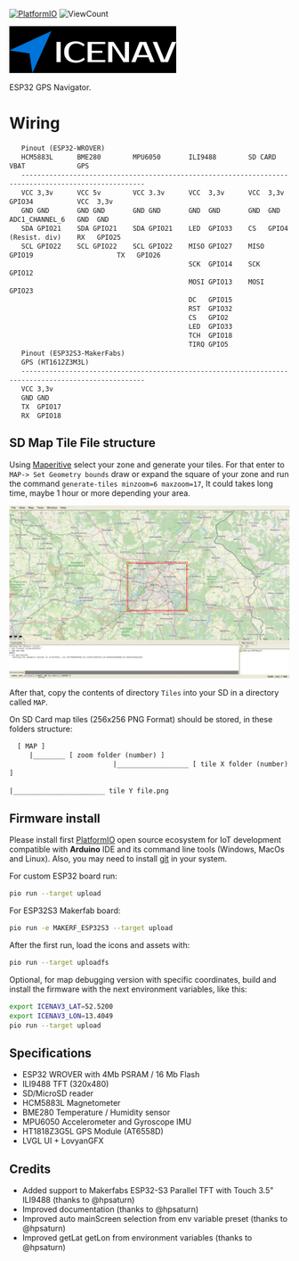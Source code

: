 [![PlatformIO](https://github.com/jgauchia/IceNav-v3/workflows/PlatformIO/badge.svg)](https://github.com/jgauchia/IceNav-v3/actions/) ![ViewCount](https://views.whatilearened.today/views/github/jgauchia/IceNav-v3.svg)


![icenav_logo](images/icenav_logo.png)

ESP32 GPS Navigator.

# Wiring

       Pinout (ESP32-WROVER)
       HCM5883L      BME280        MPU6050       ILI9488        SD CARD        VBAT             GPS
       -----------------------------------------------------------------------------------------------------
       VCC 3,3v      VCC 5v        VCC 3.3v      VCC  3,3v      VCC  3,3v      GPIO34           VCC  3,3v
       GND GND       GND GND       GND GND       GND  GND       GND  GND       ADC1_CHANNEL_6   GND  GND
       SDA GPIO21    SDA GPIO21    SDA GPIO21    LED  GPIO33    CS   GPIO4     (Resist. div)    RX   GPIO25
       SCL GPIO22    SCL GPIO22    SCL GPIO22    MISO GPIO27    MISO GPIO19                     TX   GPIO26
                                                 SCK  GPIO14    SCK  GPIO12
                                                 MOSI GPIO13    MOSI GPIO23
                                                 DC   GPIO15
                                                 RST  GPIO32
                                                 CS   GPIO2
                                                 LED  GPIO33
                                                 TCH  GPIO18
                                                 TIRQ GPIO5
       Pinout (ESP32S3-MakerFabs)
       GPS (HT1612Z3M3L)
       -----------------------------------------------------------------------------------------------------
       VCC 3,3v
       GND GND
       TX  GPIO17
       RX  GPIO18

## SD Map Tile File structure

Using [Maperitive](http://maperitive.net/) select your zone and generate your tiles. For that enter to `MAP-> Set Geometry bounds` draw or expand the square of your zone and run the command `generate-tiles minzoom=6 maxzoom=17`, It could takes long time, maybe 1 hour or more depending your area.

![Maperitive zone selection](images/maperitive_zone_selection.jpg)

After that, copy the contents of directory `Tiles` into your SD in a directory called `MAP`.

On SD Card map tiles (256x256 PNG Format) should be stored, in these folders structure:

      [ MAP ]
         |________ [ zoom folder (number) ]
                              |__________________ [ tile X folder (number) ]
                                                             |_______________________ tile Y file.png

## Firmware install

Please install first [PlatformIO](http://platformio.org/) open source ecosystem for IoT development compatible with **Arduino** IDE and its command line tools (Windows, MacOs and Linux). Also, you may need to install [git](http://git-scm.com/) in your system. 

For custom ESP32 board run:

```bash
pio run --target upload
```

For ESP32S3 Makerfab board:

```bash
pio run -e MAKERF_ESP32S3 --target upload
```

After the first run, load the icons and assets with:

```bash
pio run --target uploadfs
```

Optional, for map debugging version with specific coordinates, build and install the firmware with the next environment variables, like this:

```bash
export ICENAV3_LAT=52.5200
export ICENAV3_LON=13.4049
pio run --target upload
```

## Specifications

* ESP32 WROVER with 4Mb PSRAM / 16 Mb Flash
* ILI9488 TFT (320x480)
* SD/MicroSD reader
* HCM5883L Magnetometer
* BME280   Temperature / Humidity sensor
* MPU6050  Accelerometer and Gyroscope IMU
* HT1818Z3G5L GPS Module (AT6558D)
* LVGL UI + LovyanGFX

## Credits

* Added support to Makerfabs ESP32-S3 Parallel TFT with Touch 3.5" ILI9488 (thanks to @hpsaturn)
* Improved documentation (thanks to @hpsaturn)
* Improved auto mainScreen selection from env variable preset (thanks to @hpsaturn)
* Improved getLat getLon from environment variables (thanks to @hpsaturn)
